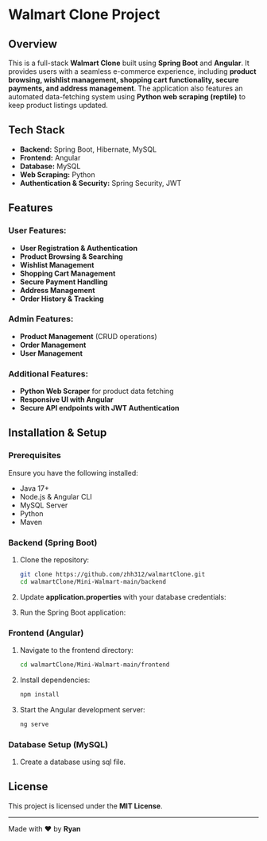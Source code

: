 # Walmart Clone Project

## Overview
This is a full-stack **Walmart Clone** built using **Spring Boot** and **Angular**. It provides users with a seamless e-commerce experience, including **product browsing, wishlist management, shopping cart functionality, secure payments, and address management**. The application also features an automated data-fetching system using **Python web scraping (reptile)** to keep product listings updated.

## Tech Stack
- **Backend:** Spring Boot, Hibernate, MySQL
- **Frontend:** Angular
- **Database:** MySQL
- **Web Scraping:** Python
- **Authentication & Security:** Spring Security, JWT

## Features
### User Features:
- **User Registration & Authentication**
- **Product Browsing & Searching**
- **Wishlist Management**
- **Shopping Cart Management**
- **Secure Payment Handling**
- **Address Management**
- **Order History & Tracking**

### Admin Features:
- **Product Management** (CRUD operations)
- **Order Management**
- **User Management**

### Additional Features:
- **Python Web Scraper** for product data fetching
- **Responsive UI with Angular**
- **Secure API endpoints with JWT Authentication**

## Installation & Setup

### Prerequisites
Ensure you have the following installed:
- Java 17+
- Node.js & Angular CLI
- MySQL Server
- Python
- Maven

### Backend (Spring Boot)
1. Clone the repository:
   ```sh
   git clone https://github.com/zhh312/walmartClone.git
   cd walmartClone/Mini-Walmart-main/backend
   ```
2. Update **application.properties** with your database credentials:
   
3. Run the Spring Boot application:
   

### Frontend (Angular)
1. Navigate to the frontend directory:
   ```sh
   cd walmartClone/Mini-Walmart-main/frontend
   ```
2. Install dependencies:
   ```sh
   npm install
   ```
3. Start the Angular development server:
   ```sh
   ng serve
   ```

### Database Setup (MySQL)
1. Create a database using sql file.

## License
This project is licensed under the **MIT License**.

---
Made with ❤️ by **Ryan**

